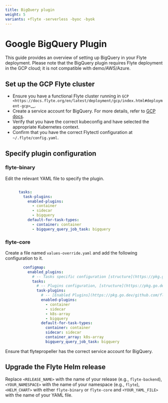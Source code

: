```yaml
---
title: BigQuery plugin
weight: 5
variants: +flyte -serverless -byoc -byok
---
```


# Google BigQuery Plugin


This guide provides an overview of setting up BigQuery in your Flyte deployment.
Please note that the BigQuery plugin requires Flyte deployment in the GCP cloud;
it is not compatible with demo/AWS/Azure.

## Set up the GCP Flyte cluster


* Ensure you have a functional Flyte cluster running in `GCP <https://docs.flyte.org/en/latest/deployment/gcp/index.html#deployment-gcp>`__.
* Create a service account for BigQuery. For more details, refer to [GCP docs](https://cloud.google.com/bigquery/docs/quickstarts/quickstart-client-libraries).
* Verify that you have the correct kubeconfig and have selected the appropriate Kubernetes context.
* Confirm that you have the correct Flytectl configuration at ``~/.flyte/config.yaml``.

## Specify plugin configuration

### flyte-binary

Edit the relevant YAML file to specify the plugin.

```yaml

      tasks:
        task-plugins:
          enabled-plugins:
            - container
            - sidecar
            - bigquery
          default-for-task-types:
            - container: container
            - bigquery_query_job_task: bigquery
```

### flyte-core

Create a file named ``values-override.yaml`` and add the following configuration to it.

```yaml
        configmap:
          enabled_plugins:
            # -- Tasks specific configuration [structure](https://pkg.go.dev/github.com/flyteorg/flytepropeller/pkg/controller/nodes/task/config#GetConfig)
            tasks:
              # -- Plugins configuration, [structure](https://pkg.go.dev/github.com/flyteorg/flytepropeller/pkg/controller/nodes/task/config#TaskPluginConfig)
              task-plugins:
                # -- [Enabled Plugins](https://pkg.go.dev/github.com/flyteorg/flyteplugins/go/tasks/config#Config). Enable sagemaker*, athena if you install the backend
                enabled-plugins:
                  - container
                  - sidecar
                  - k8s-array
                  - bigquery
                default-for-task-types:
                  container: container
                  sidecar: sidecar
                  container_array: k8s-array
                  bigquery_query_job_task: bigquery
```

Ensure that flytepropeller has the correct service account for BigQuery.

## Upgrade the Flyte Helm release

Replace ``<RELEASE_NAME>`` with the name of your release (e.g., ``flyte-backend``), ``<YOUR_NAMESPACE>`` with the name of your namespace (e.g., ``flyte``), `<HELM_CHART>` with either `flyte-binary` or `flyte-core` and ``<YOUR_YAML_FILE>`` with the name of your YAML file.